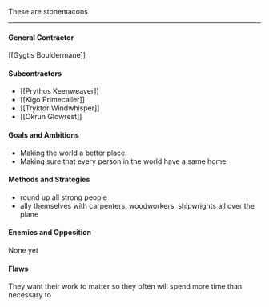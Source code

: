 These are stonemacons 

---
#### General Contractor

[[Gygtis Bouldermane]]
#### Subcontractors

- [[Prythos Keenweaver]]
- [[Kigo Primecaller]]  
- [[Tryktor Windwhisper]]  
- [[Okrun Glowrest]]
#### Goals and Ambitions

- Making the world a better place. 
- Making sure that every person in the world have a same home
#### Methods and Strategies 

- round up all strong people
- ally themselves with carpenters, woodworkers, shipwrights all over the plane 

#### Enemies and Opposition 

None yet
#### Flaws

They want their work to matter so they often will spend more time than necessary to 